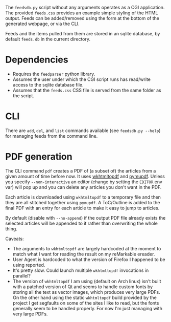 The `feedsdb.py` script without any arguments operates as a CGI application. The
provided `feeds.css` provides an example simple styling of the HTML output.
Feeds can be added/removed using the form at the bottom of the generated
webpage, or via the CLI.

Feeds and the items pulled from them are stored in an sqlite database, by
default `feeds.db` in the current directory.

# Dependencies

 * Requires the `feedparser` python library.
 * Assumes the user under which the CGI script runs has read/write access to the
   sqlite database file.
 * Assumes that the `feeds.css` CSS file is served from the same folder as the
   script.

# CLI

There are `add`, `del`, and `list` commands available (see `feedsdb.py --help`)
for managing feeds from the command line.

# PDF generation

The CLI command `pdf` creates a PDF of (a subset of) the articles from a given
amount of time before now. It uses
[wkhtmltopdf](https://github.com/wkhtmltopdf/wkhtmltopdf) and
[pymupdf](https://github.com/pymupdf/PyMuPDF). Unless you specify
`--non-interactive` an editor (change by setting the `EDITOR` env var) will pop
up and you can delete any articles you don't want in the PDF.

Each article is downloaded using `wkhtmltopdf` to a temporary file and then they
are all stitched together using `pymupdf`. A ToC/Outline is added to the final
PDF with an entry for each article to make it easy to jump to articles.

By default (disable with `--no-append`) if the output PDF file already exists
the selected articles will be appended to it rather than overwriting the whole
thing.

Caveats:

 - The arguments to `wkhtmltopdf` are largely hardcoded at the moment to match
   what I want for reading the result on my reMarkable ereader.
 - User Agent is hardcoded to what the version of Firefox I happened to be using
   reported.
 - It's pretty slow. Could launch multiple `wkhtmltopdf` invocations in
   parallel?
 - The version of `wkhtmltopdf` I am using (default on Arch linux) isn't built
   with a patched version of Qt and seems to handle custom fonts by storing all
   the text as vector images, which produces very large PDFs. On the other hand
   using the static `wkhtmltopdf` build provided by the project I get segfaults
   on some of the sites I like to read, but the fonts generally seem to be
   handled properly. For now I'm just managing with very large PDFs.
